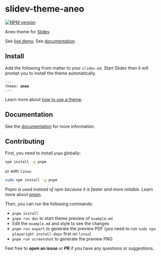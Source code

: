 # slidev-theme-aneo

[![NPM version](https://img.shields.io/npm/v/slidev-theme-aneo?color=3AB9D4&label=)](https://www.npmjs.com/package/slidev-theme-aneo)

Aneo theme for [Slidev](https://github.com/slidevjs/slidev).

See [live demo](https://slidev-theme-aneo-demo.esteban-soubiran.site).
See [documentation](https://barbapapazes.github.io/slidev-theme-aneo/).

## Install

Add the following front-matter to your `slides.md`. Start Slidev then it will prompt you to install the theme automatically.

<pre><code>---
theme: <b>aneo</b>
---</code></pre>

Learn more about [how to use a theme](https://sli.dev/themes/use).

## Documentation

See the [documentation](https://barbapapazes.github.io/slidev-theme-aneo/) for more information.

## Contributing

First, you need to install `pnpm` globally:

```cmd
npm install -g pnpm
```

or with `linux`:

```bash
sudo npm install -g pnpm
```

_Pnpm is used instead of npm because it is faster and more reliable._ Learn more about [pnpm](https://pnpm.io/).

Then, you can run the following commands:

- `pnpm install`
- `pnpm run dev` to start theme preview of `example.md`
- Edit the `example.md` and style to see the changes
- `pnpm run export` to generate the preview PDF (you need to run `sudo npx playwright install-deps` first on `linux`)
- `pnpm run screenshot` to generate the preview PNG

Feel free to **open an issue** or **PR** if you have any questions or suggestions.
